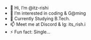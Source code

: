 - 👋 Hi, I’m @itz-rishi
- 👀 I’m interested in coding & G@ming
- 💞️ Currently Studying B.Tech.
- 📫 Meet me at Discord & Ig: its_rish.i
- ⚡ Fun fact: Single...

